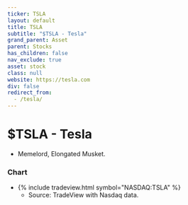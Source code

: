 ```yaml
---
ticker: TSLA
layout: default
title: TSLA
subtitle: "$TSLA - Tesla"
grand_parent: Asset
parent: Stocks
has_children: false
nav_exclude: true
asset: stock
class: null
website: https://tesla.com
div: false
redirect_from:
  - /tesla/
---
```

# $TSLA - Tesla
- Memelord, Elongated Musket.

### Chart
- {% include tradeview.html symbol="NASDAQ:TSLA" %}
	- Source: TradeView with Nasdaq data.
